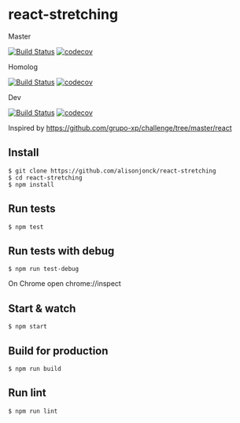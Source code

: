 # react-stretching

Master

[![Build Status](https://travis-ci.org/alisonjonck/react-stretching.svg?branch=master)](https://travis-ci.org/alisonjonck/react-stretching) [![codecov](https://codecov.io/gh/alisonjonck/react-stretching/branch/master/graph/badge.svg)](https://codecov.io/gh/alisonjonck/react-stretching)

Homolog

[![Build Status](https://travis-ci.org/alisonjonck/react-stretching.svg?branch=hml)](https://travis-ci.org/alisonjonck/react-stretching) [![codecov](https://codecov.io/gh/alisonjonck/react-stretching/branch/hml/graph/badge.svg)](https://codecov.io/gh/alisonjonck/react-stretching)

Dev

[![Build Status](https://travis-ci.org/alisonjonck/react-stretching.svg?branch=dev)](https://travis-ci.org/alisonjonck/react-stretching) [![codecov](https://codecov.io/gh/alisonjonck/react-stretching/branch/dev/graph/badge.svg)](https://codecov.io/gh/alisonjonck/react-stretching)

Inspired by https://github.com/grupo-xp/challenge/tree/master/react


## Install

    $ git clone https://github.com/alisonjonck/react-stretching
    $ cd react-stretching
    $ npm install

## Run tests

    $ npm test

## Run tests with debug

    $ npm run test-debug
On Chrome open chrome://inspect

## Start & watch

    $ npm start

## Build for production

    $ npm run build

## Run lint

    $ npm run lint

